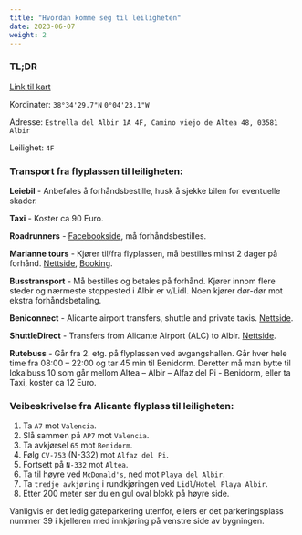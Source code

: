 ```yaml
---
title: "Hvordan komme seg til leiligheten"
date: 2023-06-07
weight: 2
---
```


### TL;DR

[Link til kart](https://goo.gl/maps/f7cJfBB9dKED4Aw56)

Kordinater: `38°34'29.7"N` `0°04'23.1"W`

Adresse: `Estrella del Albir 1A 4F, Camino viejo de Altea 48, 03581 Albir`

Leilighet: `4F`

### Transport fra flyplassen til leiligheten:

**Leiebil** - Anbefales å forhåndsbestille, husk å sjekke bilen for eventuelle skader.

**Taxi** - Koster ca 90 Euro.

**Roadrunners** - [Facebookside](https://www.facebook.com/Roadrunnerscostablanca), må forhåndsbestilles.

**Marianne tours** - Kjører til/fra flyplassen, må bestilles minst 2 dager på forhånd. [Nettside](https://www.mariannetours.com/), [Booking](https://www.mariannetours.com/panel/book.php?idioma=ng).

**Busstransport** - Må bestilles og betales på forhånd. Kjører innom flere steder og nærmeste stoppested i Albir er v/Lidl. Noen kjører dør-dør mot ekstra forhåndsbetaling.

**Beniconnect** - Alicante airport transfers, shuttle and private taxis. [Nettside](https://www.beniconnect.com/).

**ShuttleDirect** - Transfers from Alicante Airport (ALC) to Albir. [Nettside](https://www.shuttledirect.com/no/).

**Rutebuss** - Går fra 2. etg. på flyplassen ved avgangshallen. Går hver hele time fra 08:00 – 22:00 og tar 45 min til Benidorm. Deretter må man bytte til lokalbuss 10 som går mellom Altea – Albir – Alfaz del Pi - Benidorm, eller ta Taxi, koster ca 12 Euro.

### Veibeskrivelse fra Alicante flyplass til leiligheten:

1. Ta `A7` mot `Valencia`.
2. Slå sammen på `AP7` mot `Valencia`.
3. Ta avkjørsel `65` mot `Benidorm`.
4. Følg `CV-753` (N-332) mot `Alfaz del Pi`.
5. Fortsett på `N-332` mot `Altea`.
6. Ta til høyre ved `McDonald's`, ned mot `Playa del Albir`.
7. Ta `tredje avkjøring` i rundkjøringen ved `Lidl`/`Hotel Playa Albir`.
8. Etter 200 meter ser du en gul oval blokk på høyre side.

Vanligvis er det ledig gateparkering utenfor,
ellers er det parkeringsplass nummer 39 i kjelleren med innkjøring på venstre side av bygningen.